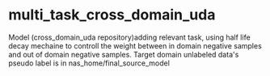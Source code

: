 # multi_task_cross_domain_uda
Model (cross_domain_uda repository)adding relevant task, using half life decay mechaine to controll the weight between in domain negative samples and out of domain negative samples.
Target domain unlabeled data's pseudo label is in nas_home/final_source_model
